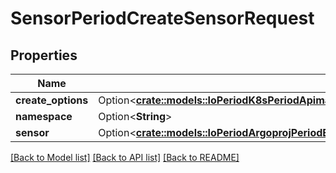 # SensorPeriodCreateSensorRequest

## Properties

Name | Type | Description | Notes
------------ | ------------- | ------------- | -------------
**create_options** | Option<[**crate::models::IoPeriodK8sPeriodApimachineryPeriodPkgPeriodApisPeriodMetaPeriodV1PeriodCreateOptions**](io.k8s.apimachinery.pkg.apis.meta.v1.CreateOptions.md)> |  | [optional]
**namespace** | Option<**String**> |  | [optional]
**sensor** | Option<[**crate::models::IoPeriodArgoprojPeriodEventsPeriodV1alpha1PeriodSensor**](io.argoproj.events.v1alpha1.Sensor.md)> |  | [optional]

[[Back to Model list]](../README.md#documentation-for-models) [[Back to API list]](../README.md#documentation-for-api-endpoints) [[Back to README]](../README.md)


